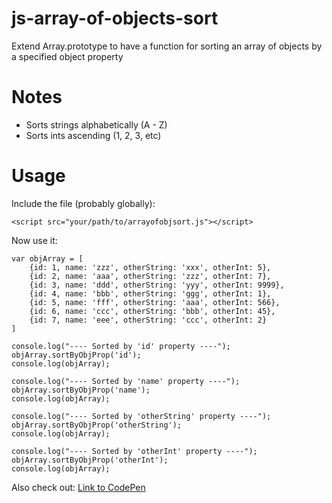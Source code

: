 # js-array-of-objects-sort
Extend Array.prototype to have a function for sorting an array of objects by a specified object property

# Notes

* Sorts strings alphabetically (A - Z)
* Sorts ints ascending (1, 2, 3, etc)

# Usage
Include the file (probably globally):
~~~
<script src="your/path/to/arrayofobjsort.js"></script>
~~~

Now use it:
~~~
var objArray = [
	{id: 1, name: 'zzz', otherString: 'xxx', otherInt: 5},
	{id: 2, name: 'aaa', otherString: 'zzz', otherInt: 7},
	{id: 3, name: 'ddd', otherString: 'yyy', otherInt: 9999},
	{id: 4, name: 'bbb', otherString: 'ggg', otherInt: 1},
	{id: 5, name: 'fff', otherString: 'aaa', otherInt: 566},
	{id: 6, name: 'ccc', otherString: 'bbb', otherInt: 45},
	{id: 7, name: 'eee', otherString: 'ccc', otherInt: 2}
]

console.log("---- Sorted by 'id' property ----");
objArray.sortByObjProp('id');
console.log(objArray);

console.log("---- Sorted by 'name' property ----");
objArray.sortByObjProp('name');
console.log(objArray);

console.log("---- Sorted by 'otherString' property ----");
objArray.sortByObjProp('otherString');
console.log(objArray);

console.log("---- Sorted by 'otherInt' property ----");
objArray.sortByObjProp('otherInt');
console.log(objArray);
~~~

Also check out: [Link to CodePen](https://codepen.io/mikeparda/pen/eepvrW?editors=0012)
